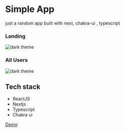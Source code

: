 # Simple App

just a random app built with next, chakra-ui , typescript

### Landing
![dark theme](https://res.cloudinary.com/dtvqrqyqr/image/upload/v1631842022/screenshots/Screenshot_239_noxovs.png)

### All Users
![dark theme](https://res.cloudinary.com/dtvqrqyqr/image/upload/v1631842052/screenshots/Screenshot_238_an4xaw.png)



## Tech stack
* ReactJS
* Nextjs
* Typescript
* Chakra ui

[Demo](https://next-app-typescript-kappa.vercel.app/ "Demo")
